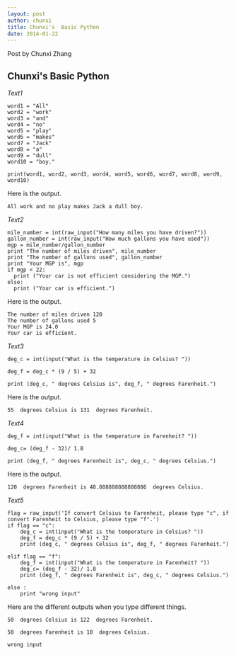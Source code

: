 ```yaml
---
layout: post
author: chunxi
title: Chunxi's  Basic Python
date: 2014-01-22
---
```


Post by Chunxi Zhang

## Chunxi's Basic Python


*Text1*

```
word1 = "All"
word2 = "work"
word3 = "and"
word4 = "no"
word5 = "play"
word6 = "makes"
word7 = "Jack"
word8 = "a"
word9 = "dull"
word10 = "boy."

print(word1, word2, word3, word4, word5, word6, word7, word8, word9, word10)
```
Here is the output.
```
All work and no play makes Jack a dull boy.
```

*Text2*

```
mile_number = int(raw_input("How many miles you have driven?"))
gallon_number = int(raw_input("How much gallons you have used"))
mgp = mile_number/gallon_number
print "The number of miles driven", mile_number
print "The number of gallons used", gallon_number
print "Your MGP is", mgp
if mgp < 22:
  print ("Your car is not efficient considering the MGP.")
else:
  print ("Your car is efficient.")
```
Here is the output.
```
The number of miles driven 120
The number of gallons used 5
Your MGP is 24.0
Your car is efficient.
```
*Text3*

```
deg_c = int(input("What is the temperature in Celsius? "))

deg_f = deg_c * (9 / 5) + 32

print (deg_c, " degrees Celsius is", deg_f, " degrees Farenheit.")
```
Here is the output.
```
55  degrees Celsius is 131  degrees Farenheit.
```
*Text4*

```
deg_f = int(input("What is the temperature in Farenheit? "))

deg_c= (deg_f - 32)/ 1.8

print (deg_f, " degrees Farenheit is", deg_c, " degrees Celsius.")

```
Here is the output.
```
120  degrees Farenheit is 48.888888888888886  degrees Celsius.
```
*Text5*

```
flag = raw_input('If convert Celsius to Farenheit, please type "c", if convert Farenheit to Celsius, please type "f".')
if flag == "c":
	deg_c = int(input("What is the temperature in Celsius? "))
	deg_f = deg_c * (9 / 5) + 32
	print (deg_c, " degrees Celsius is", deg_f, " degrees Farenheit.")

elif flag == "f":
	deg_f = int(input("What is the temperature in Farenheit? "))
	deg_c= (deg_f - 32)/ 1.8
	print (deg_f, " degrees Farenheit is", deg_c, " degrees Celsius.")

else :
	print "wrong input"

```
Here are the different outputs when you type different things.
```
50  degrees Celsius is 122  degrees Farenheit.
```
```
50  degrees Farenheit is 10  degrees Celsius.
```
```
wrong input
```



